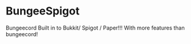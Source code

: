 # BungeeSpigot
Bungeecord Built in to Bukkit/ Spigot / Paper!!! With more features than bungeecord!
